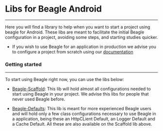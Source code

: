 # Libs for Beagle Android
<hr>

Here you will find a library to help when you want to start a project using beagle for Android.
These libs are meant to facilitate the initial Beagle configuration in a project, avoiding some
steps, and starting studies quicker.

* If you wish to use Beagle for an application in production we advise you to configure a project
 from scratch using our
 [documentation](http://docs-beta.usebeagle.io/home/get-started/creating-a-project-from-scratch/case-android/)

### Getting started
<hr>

To start using Beagle right now, you can use the libs below:
* [Beagle-Scaffold](https://github.com/ZupIT/beagle-helpers/tree/main/android/beagle-scaffold):
This lib will hold almost all configurations needed to start using Beagle in your project.
We advise this libs for people that never used Beagle before.

* [Beagle-Defaults](https://github.com/ZupIT/beagle-helpers/tree/main/android/beagle-defaults):
This lib is meant for more experienced Beagle users and will hold only a few class configurations
necessary to use Beagle in a application, being these an HttpCLient Default, an Logger Default
and a Cache Default. All these are also available on the Scaffold lib above.




